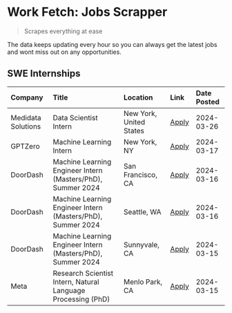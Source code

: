 # Work Fetch: Jobs Scrapper
> Scrapes everything at ease

The data keeps updating every hour so you can always get the latest jobs and wont miss out on any opportunities.

## SWE Internships
<!--START_SECTION:workfetch-->
| Company            | Title                                                        | Location                | Link                                                                                                                                                                                                                                                                       | Date Posted   |
|:-------------------|:-------------------------------------------------------------|:------------------------|:---------------------------------------------------------------------------------------------------------------------------------------------------------------------------------------------------------------------------------------------------------------------------|:--------------|
| Medidata Solutions | Data Scientist Intern                                        | New York, United States | [Apply](https://www.linkedin.com/jobs/view/data-scientist-intern-at-medidata-solutions-3810253704?position=10&pageNum=0&refId=Dp7R2c5GoBSDApcaM%2B7uvA%3D%3D&trackingId=7buMrizM0BIFUCWEuxYsqQ%3D%3D&trk=public_jobs_jserp-result_search-card)                             | 2024-03-26    |
| GPTZero            | Machine Learning Intern                                      | New York, NY            | [Apply](https://www.linkedin.com/jobs/view/machine-learning-intern-at-gptzero-3860723963?position=9&pageNum=0&refId=Dp7R2c5GoBSDApcaM%2B7uvA%3D%3D&trackingId=pz82ayPc3qOCF%2F81SaIahw%3D%3D&trk=public_jobs_jserp-result_search-card)                                     | 2024-03-17    |
| DoorDash           | Machine Learning Engineer Intern (Masters/PhD), Summer 2024  | San Francisco, CA       | [Apply](https://www.linkedin.com/jobs/view/machine-learning-engineer-intern-masters-phd-summer-2024-at-doordash-3736457737?position=3&pageNum=0&refId=Dp7R2c5GoBSDApcaM%2B7uvA%3D%3D&trackingId=51ueAJK%2BLmt%2FE3xWsmrBiA%3D%3D&trk=public_jobs_jserp-result_search-card) | 2024-03-16    |
| DoorDash           | Machine Learning Engineer Intern (Masters/PhD), Summer 2024  | Seattle, WA             | [Apply](https://www.linkedin.com/jobs/view/machine-learning-engineer-intern-masters-phd-summer-2024-at-doordash-3736455966?position=4&pageNum=0&refId=Dp7R2c5GoBSDApcaM%2B7uvA%3D%3D&trackingId=2QOCnMjHPlzO%2BRFz9bDdZg%3D%3D&trk=public_jobs_jserp-result_search-card)   | 2024-03-16    |
| DoorDash           | Machine Learning Engineer Intern (Masters/PhD), Summer 2024  | Sunnyvale, CA           | [Apply](https://www.linkedin.com/jobs/view/machine-learning-engineer-intern-masters-phd-summer-2024-at-doordash-3736454973?position=2&pageNum=0&refId=Dp7R2c5GoBSDApcaM%2B7uvA%3D%3D&trackingId=ZuI4qgRn30gu2q34pVSTzQ%3D%3D&trk=public_jobs_jserp-result_search-card)     | 2024-03-15    |
| Meta               | Research Scientist Intern, Natural Language Processing (PhD) | Menlo Park, CA          | [Apply](https://www.linkedin.com/jobs/view/research-scientist-intern-natural-language-processing-phd-at-meta-3858718375?position=8&pageNum=0&refId=Dp7R2c5GoBSDApcaM%2B7uvA%3D%3D&trackingId=bUpKanTZNOvPd8aX%2FFCVwQ%3D%3D&trk=public_jobs_jserp-result_search-card)      | 2024-03-15    |
<!--END_SECTION:workfetch-->
